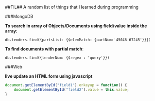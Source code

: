 ##TIL##
A random list of things that I learned during programming

###MongoDB

**To search in array of Objects/Documents using field/value inside the array:**

`db.tenders.find({partsList: {$elemMatch: {partNum:'45046-67245'}}})`

**To find documents with partial match:**

`db.tenders.find({tenderNum: {$regex : 'query'}})`

###Web

**live update an HTML form using javascript**
```javascript
document.getElementById("field1").onkeyup = function() {
    document.getElementById("field2").value = this.value;   
}
```
